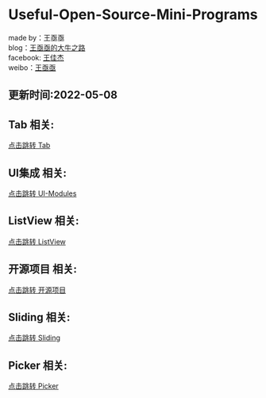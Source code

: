 # Useful-Open-Source-Mini-Programs

 made by：王亟亟<br>
 blog：[王亟亟的大牛之路](http://blog.csdn.net/ddwhan0123) <br>
 facebook: [王佳杰](https://www.facebook.com/ddwhan0123)<br>
 weibo：[王亟亟](http://weibo.com/u/5298245888) <br>

## 更新时间:2022-05-08


##  Tab 相关:<br>
 [点击跳转 Tab](https://github.com/ddwhan0123/Useful-Open-Source-Mini-Programs/blob/master/Tab.md)

##  UI集成 相关:<br>
 [点击跳转 UI-Modules](https://github.com/ddwhan0123/Useful-Open-Source-Mini-Programs/blob/master/UI-Modules.md)

##  ListView 相关:<br>
 [点击跳转 ListView](https://github.com/ddwhan0123/Useful-Open-Source-Mini-Programs/blob/master/ListView.md)

##  开源项目 相关:<br>
 [点击跳转 开源项目](https://github.com/ddwhan0123/Useful-Open-Source-Mini-Programs/blob/master/Open-Source-Project.md)


##  Sliding 相关:<br>
 [点击跳转 Sliding](https://github.com/ddwhan0123/Useful-Open-Source-Mini-Programs/blob/master/Sliding.md)

##  Picker 相关:<br>
 [点击跳转 Picker](https://github.com/ddwhan0123/Useful-Open-Source-Mini-Programs/blob/master/Picker.md)
